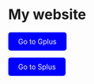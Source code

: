 # My website

<a href="https://sites.google.com/view/gameium-plus/" class="button">Go to Gplus</a>
<style>
.button {
  display: inline-block;
  padding: 10px 20px;
  background-color: blue;
  color: white;
  text-decoration: none;
  border-radius: 5px;
}
</style>
<a href="https://sites.google.com/view/stuffiumplus/home" class="button">Go to Splus</a>
<style>
.button {
  display: inline-block;
  padding: 10px 20px;
  background-color: blue;
  color: white;
  text-decoration: none;
  border-radius: 5px;
}
</style>
